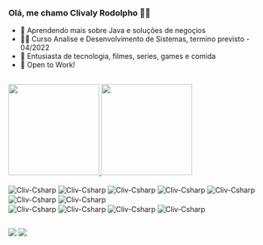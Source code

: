 ### Olá, me chamo Clivaly Rodolpho 👋😀


- 🌱 Aprendendo mais sobre Java e soluções de negoçios
- 👨‍🎓 Curso Analise e Desenvolvimento de Sistemas, termino previsto - 04/2022
- 🤖 Entusiasta de tecnologia, filmes, series, games e comida
- 💼 Open to Work!
     

##

<div>
  <a href="https://github.com/clivaly">
  <img height="180em" src="https://github-readme-stats.vercel.app/api?username=clivaly&show_icons=true&theme=gruvbox&include_all_commits=true&count_private=true"/>
       
  <img height="180em"  src="https://github-readme-stats.vercel.app/api/top-langs/?username=clivaly&layout=compact&langs_count=7&theme=gruvbox"/>
</div> 
  
<div style="display: inline-block"><br> 
  <img align="center" alt="Cliv-Csharp" src="https://img.shields.io/badge/JavaScript-F7DF1E?style=for-the-badge&logo=javascript&logoColor=black">
  <img align="center" alt="Cliv-Csharp" src="https://img.shields.io/badge/TypeScript-007ACC?style=for-the-badge&logo=typescript&logoColor=white">
  <img align="center" alt="Cliv-Csharp" src="https://img.shields.io/badge/React-20232A?style=for-the-badge&logo=react&logoColor=61DAFB">
  <img align="center" alt="Cliv-Csharp" src="https://img.shields.io/badge/Java-ED8B00?style=for-the-badge&logo=java&logoColor=white">
<!-- <img align="center" alt="Cliv-Csharp" src="https://img.shields.io/badge/Redux-593D88?style=for-the-badge&logo=redux&logoColor=white"> -->
  <img align="center" alt="Cliv-Csharp" src="https://img.shields.io/badge/Node.js-43853D?style=for-the-badge&logo=node.js&logoColor=white">
<!--   <img align="center" alt="Cliv-Csharp" src="https://img.shields.io/badge/React_Native-20232A?style=for-the-badge&logo=react&logoColor=61DAFB">      -->
  <img align="center" alt="Cliv-Csharp" src="https://img.shields.io/badge/HTML5-E34F26?style=for-the-badge&logo=html5&logoColor=white">
  <img align="center" alt="Cliv-Csharp" src="https://img.shields.io/badge/Sass-CC6699?style=for-the-badge&logo=sass&logoColor=white">
      </br>
  <img align="center" alt="Cliv-Csharp" src="https://img.shields.io/badge/CSS3-1572B6?style=for-the-badge&logo=css3&logoColor=white">     
  <img align="center" alt="Cliv-Csharp" src="https://img.shields.io/badge/styled--components-DB7093?style=for-the-badge&logo=styled-components&logoColor=white">
<!--   <img align="center" alt="Cliv-Csharp" src="https://img.shields.io/badge/MongoDB-4EA94B?style=for-the-badge&logo=mongodb&logoColor=white"> -->
  <img align="center" alt="Cliv-Csharp" src="https://img.shields.io/badge/Heroku-430098?style=for-the-badge&logo=heroku&logoColor=white">
  <img align="center" alt="Cliv-Csharp" src="https://img.shields.io/badge/C%23-239120?style=for-the-badge&logo=c-sharp&logoColor=white">
<!--   <img align="center" alt="Cliv-Csharp" src="https://img.shields.io/badge/Unity-100000?style=for-the-badge&logo=unity&logoColor=white"> -->
    
  
    
    
</div>
  
  ##
  
<div>   	
 <a href = "mailto:clivalydev@gmail.com"><img src="https://img.shields.io/badge/-Gmail-%23333?style=for-the-badge&logo=gmail&logoColor=white" target="_blank"></a>
 <a href="https://www.linkedin.com/in/clivaly-rodolpho" target="_blank"><img src="https://img.shields.io/badge/-LinkedIn-%230077B5?style=for-the-badge&logo=linkedin&logoColor=white" target="_blank"></a> 
 
<!--   ![Snake animation](https://github.com/clivaly/blob/output/github-contribution-grid-snake.svg) --> 
</div>
